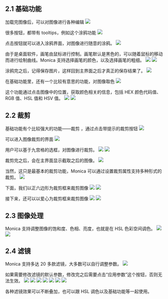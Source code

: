 ## 2.1 基础功能
加载完图像后，可以对图像进行各种编辑
![](images/1-1.png)

很多按钮，都带有 tooltips，例如这个涂鸦功能
![](images/1-2.png)

点击按钮就可以进入涂鸦界面，对图像进行随意的涂鸦。
![](images/1-3.png)

由于是桌面软件，画笔由鼠标进行控制。画笔默认是黑色的，可以随着鼠标的移动而进行绘制曲线。Monica 支持选择画笔的颜色，以及选择画笔的粗细。
![](images/1-4.png)
![](images/1-5.png)

涂鸦完之后，记得保存图片，这样回到主界面之后才真正的保存结果了。
![](images/1-6.png)

在基础功能里，还有一个比较有意思的功能，对图像取色
![](images/1-7.png)

这个功能通过点击图像中的位置，获取颜色相关的信息，包括 HEX 颜色代码值、RGB 值、HSL 值和 HSV 值。
![](images/1-8.png)
![](images/1-9.png)

## 2.2 裁剪
基础功能有个比较强大的功能——裁剪 ，通过点击带提示的裁剪按钮
![](images/2-1.png)

可以进入图像裁剪的界面
![](images/2-2.png)

用户可以基于九宫格的选框，对图像进行裁剪。
![](images/2-3.png)
![](images/2-4.png)

裁剪完之后，会在主界面显示截取之后的图像。
![](images/2-5.png)

当然，这只是最基本的裁剪功能，Monica 可以通过设置裁剪属性支持多种形式的裁剪。
![](images/2-6.png)

下面，我们以正六边形为裁剪框来裁剪图像
![](images/2-7.png)
![](images/2-8.png)

接下来，还可以以爱心为裁剪框来裁剪图像
![](images/2-9.png)
![](images/2-10.png)


## 2.3 图像处理
Monica 支持调整图像的饱和度、色相、亮度，也就是在 HSL 色彩空间调色。
![](images/3-1.png)
![](images/3-2.png)

## 2.4 滤镜
Monica 支持多达 20 多款滤镜，大多数可以自行调整参数。
![](images/4-1.png)

如果需要修改滤镜的默认参数，修改完之后需要点击“应用参数”这个按钮，否则无法生效。
![](images/4-2.png)
![](images/4-3.png)
![](images/4-4.png)
![](images/4-5.png)
![](images/4-6.png)
![](images/4-7.png)
![](images/4-8.png)

各种滤镜效果可以不断叠加，也可以跟 HSL 调色以及基础功能等一起使用。